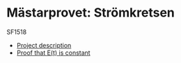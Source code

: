 # Mästarprovet: Strömkretsen
SF1518
* [Project description](https://github.com/haaln/sf1518/blob/master/Projects/Project:%20Stromkretsen/MastarprovHT2020%20Stromkretsen.pdf)
* [Proof that E(t) is constant](https://github.com/haaln/sf1518/blob/master/Projects/Project:%20Stromkretsen/tex/Str%C3%B6mkretsen.pdf)

